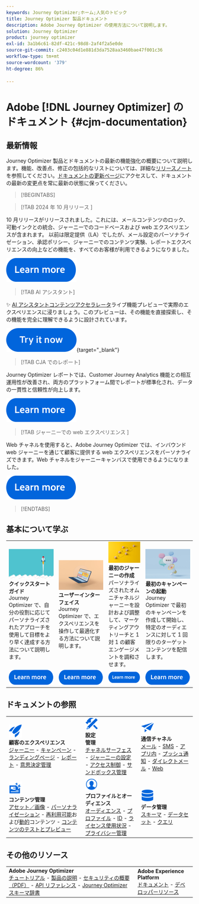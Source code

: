 ```yaml
---
keywords: Journey Optimizer;ホーム;人気のトピック
title: Journey Optimizer 製品ドキュメント
description: Adobe Journey Optimizer の使用方法について説明します。
solution: Journey Optimizer
product: journey optimizer
exl-id: 3a1b6c61-82df-421c-98d8-2af4f2a5e0de
source-git-commit: c2403c04d1e881d3da7528aa3460bae47f001c36
workflow-type: tm+mt
source-wordcount: '379'
ht-degree: 86%

---
```


# Adobe [!DNL Journey Optimizer] のドキュメント {#cjm-documentation}

## 最新情報

Journey Optimizer 製品とドキュメントの最新の機能強化の概要について説明します。機能、改善点、修正の包括的なリストについては、詳細な[リリースノート](using/rn/release-notes.md)を参照してください。[ドキュメントの更新ページ](using/rn/documentation-updates.md)にアクセスして、ドキュメントの最新の変更点を常に最新の状態に保ってください。

>[!BEGINTABS]

>[!TAB 2024 年 10 月リリース ]

10 月リリースがリリースされました。これには、メールコンテンツのロック、可動インクとの統合、ジャーニーでのコードベースおよび web エクスペリエンスが含まれます。 以前は限定提供（LA）でしたが、メール設定のパーソナライゼーション、承認ポリシー、ジャーニーでのコンテンツ実験、レポートエクスペリエンスの向上などの機能を、すべてのお客様が利用できるようになりました。

[![詳細情報](using/assets/do-not-localize/learn-more-button.svg)](using/rn/release-notes.md)

>[!TAB AI アシスタント]

✨ [AI アシスタントコンテンツアクセラレータ](../help/using/content-management/gs-generative.md)ライブ機能プレビューで実際のエクスペリエンスに浸りましょう。このプレビューは、その機能を直接探索し、その機能を完全に理解できるように設計されています。

[![詳細情報](using/assets/do-not-localize/try-it-button.svg)](https://experienceleague.adobe.com/ja/apps/journey-optimizer/ai-assistant-content-accelerator){target="_blank"}

>[!TAB CJA でのレポート]

Journey Optimizer レポートでは、Customer Journey Analytics 機能との相互運用性が改善され、両方のプラットフォーム間でレポートが標準化され、データの一貫性と信頼性が向上します。

[![詳細情報](using/assets/do-not-localize/learn-more-button.svg)](using/reports/report-gs-cja.md)

>[!TAB  ジャーニーでの web エクスペリエンス ]

Web チャネルを使用すると、Adobe Journey Optimizer では、インバウンド web ジャーニーを通じて顧客に提供する web エクスペリエンスをパーソナライズできます。Web チャネルをジャーニーキャンバスで使用できるようになりました。

[![詳細情報](using/assets/do-not-localize/learn-more-button.svg)](using/web/create-web.md)

>[!ENDTABS]

## 基本について学ぶ

<table style="table-layout:fixed">
  <tr style="border: 0;">
    <td>
    <a href="using/start/quick-start.md"><img src="using/assets/do-not-localize/start-quick.png"></a>
    <div><strong>クイックスタートガイド</strong><br/>Journey Optimizer で、自分の役割に応じてパーソナライズされたアプローチを使用して目標をより早く達成する方法について説明します。</div>
    </td>
    <td>
    <a href="using/start/user-interface.md"><img src="using/assets/do-not-localize/start-interface.jpeg"></a>
    <div><strong>ユーザーインターフェイス</strong><br/>Journey Optimizer で、エクスペリエンスを操作して最適化する方法について説明します。</div>
    </td>
    <td>
    <a href="using/building-journeys/journey-gs.md"><img src="using/assets/do-not-localize/start-journey.jpeg"></a>
    <div><strong>最初のジャーニーの作成</strong><br/>パーソナライズされたオムニチャネルジャーニーを設計および調整して、マーケティングアウトリーチと 1 対 1 の顧客エンゲージメントを調和させます。 
    </div>
    </td>
    <td>
    <a href="using/campaigns/create-campaign.md"><img src="using/assets/do-not-localize/start-campaign.jpeg"></a>
    <div><strong>最初のキャンペーンの起動</strong><br/>Journey Optimizer で最初のキャンペーンを作成して開始し、特定のオーディエンスに対して 1 回限りのターゲットコンテンツを配信します。</div>
    </td>
  </tr>
  <tr style="border: 0;">
    <td align="center"><a href="using/start/quick-start.md"><img src="using/assets/do-not-localize/learn-more-button.svg"></a></td>
    <td align="center"><a href="using/start/user-interface.md"><img src="using/assets/do-not-localize/learn-more-button.svg"></a></td>
    <td align="center"><a href="using/building-journeys/journey-gs.md"><img src="using/assets/do-not-localize/learn-more-button.svg"></a></td>
    <td align="center"><a href="using/campaigns/create-campaign.md"><img src="using/assets/do-not-localize/learn-more-button.svg"></a></td>
    </tr>
</table>

## ドキュメントの参照

<table style="table-layout:auto">
  <tr style="border: 0;">
    <td>
      <img src="using/assets/do-not-localize/icon-quick-start.svg" width="35px"><br/>
      <strong>顧客のエクスペリエンス</strong><br/><a href="using/building-journeys/journey.md">ジャーニー</a> - <a href="using/campaigns/get-started-with-campaigns.md">キャンペーン</a> - <a href="using/landing-pages/get-started-lp.md">ランディングページ</a> - <a href="using/reports/live-report.md">レポート</a> - <a href="using/offers/get-started/starting-offer-decisioning.md">意思決定管理</a>
    </td>
    <td>
      <img src="using/assets/do-not-localize/icon-configure.svg" width="35px"><br/>
      <strong>設定<br/>管理</strong><br/><a href="using/configuration/channel-surfaces.md">チャネルサーフェス</a> - <a href="using/configuration/about-data-sources-events-actions.md">ジャーニーの設定</a> - <a href="using/administration/permissions-overview.md">アクセス制御</a> - <a href="using/administration/sandboxes.md">サンドボックス管理</a>
    </td>
    <td>
      <img src="using/assets/do-not-localize/icon-campaign.svg" width="35px"><br/>
      <strong>通信チャネル</strong><br/><a href="using/email/get-started-email.md">メール</a> - <a href="using/sms/get-started-sms.md">SMS</a> - <a href="using/in-app/get-started-in-app.md">アプリ内</a> - <a href="using/push/get-started-push.md">プッシュ通知</a> - <a href="using/direct-mail/get-started-direct-mail.md">ダイレクトメール</a> - <a href="using/web/get-started-web.md">Web</a>
    </td>
  </tr>
  <tr style="border: 0;">
    <td>
      <img src="using/assets/do-not-localize/icon-content.svg" width="35px"><br/>
      <strong>コンテンツ管理</strong><br/><a href="using/content-management/assets.md">アセット／画像</a> - <a href="using/personalization/personalize.md">パーソナライゼーション</a> - <a href="using/content-management/content-templates.md">再利用可能</a>および<a href="using/personalization/dynamic-content.md">動的</a>コンテンツ - <a href="using/content-management/preview-test.md">コンテンツのテストとプレビュー</a>
    </td>
    <td>
      <img src="using/assets/do-not-localize/icon_profile-audience.svg" width="35px"><br/>
      <strong>プロファイルとオーディエンス</strong><br/><a href="using/audience/about-audiences.md">オーディエンス</a> - <a href="using/audience/get-started-profiles.md">プロファイル</a> - <a href="using/audience/get-started-identity.md">ID</a> - <a href="using/audience/license-usage.md">ライセンス使用状況</a> - <a href="using/privacy/get-started-privacy.md">プライバシー管理</a>
    </td>
    <td>
      <img src="using/assets/do-not-localize/icon-data.svg" width="35px"><br/>
      <strong>データ管理</strong><br/><a href="using/data/get-started-schemas.md">スキーマ</a> - <a href="using/data/get-started-datasets.md">データセット</a> - <a href="using/data/get-started-queries.md">クエリ</a>
    </td>
  </tr>
</table>

## その他のリソース

<table style="table-layout:fixed"><tr style="border: 0;">
<td><strong>Adobe Journey Optimizer</strong><br/>
<a href="https://experienceleague.adobe.com/docs/journey-optimizer-learn/tutorials/overview.html?lang=ja" target="_blank">チュートリアル</a> - <a href="https://helpx.adobe.com/jp/legal/product-descriptions/adobe-journey-optimizer.html" target="_blank">製品の説明</a> - <a href="https://www.adobe.com/content/dam/cc/en/security/pdfs/AJO_SecurityOverview.pdf" target="_blank">セキュリティの概要（PDF）</a> - <a href="https://developer.adobe.com/journey-optimizer-apis/" target="_blank">API リファレンス</a> - <a href="https://experienceleague.adobe.com/tools/ajo-schemas/schema-dictionary.html?lang=ja" target="_blank">Journey Optimizer スキーマ辞書</a>

</td>
<td><strong>Adobe Experience Platform</strong><br/>
<a href="https://experienceleague.adobe.com/docs/experience-platform/landing/home.html?lang=ja" target="_blank">ドキュメント</a> - <a href="https://www.adobe.com/jp/experience-platform/documentation-and-developer-resources.html" target="_blank">デベロッパーリソース</a>
</td>
</tr></table>

<!--table style="table-layout:auto"><tr style="border: 0;"><td><img src="using/assets/do-not-localize/newsletter.png"></td><td>
<b>Stay informed and elevate your Adobe Journey Optimizer experience!</b><br/>Sign up for our quarterly newsletter. Gain exclusive access to the latest product updates, captivating stories, real-world use cases, valuable tips, and more – all delivered directly to your inbox every quarter. <a href="https://www.adobe.com/subscription/Adobe_Journey_Optimizer_NL.html">Sign up today!</a></td></tr></table-->
